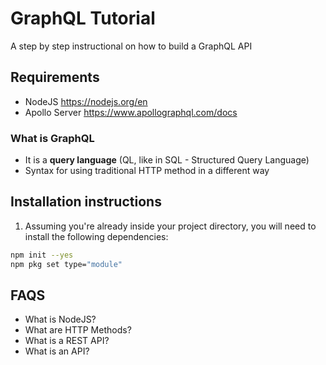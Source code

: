 # GraphQL Tutorial

A step by step instructional on how to build a GraphQL API

## Requirements
- NodeJS <https://nodejs.org/en>
- Apollo Server <https://www.apollographql.com/docs>

### What is GraphQL
- It is a **query language** (QL, like in SQL - Structured Query Language)
- Syntax for using traditional HTTP method in a different way

## Installation instructions

1. Assuming you're already inside your project directory, you will need to install the following dependencies:

```bash
npm init --yes
npm pkg set type="module"
```


## FAQS
- What is NodeJS?
- What are HTTP Methods?
- What is a REST API?
- What is an API?